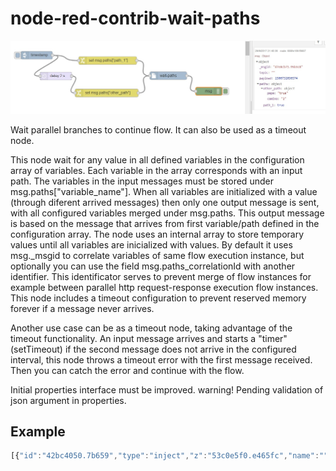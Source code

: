 # node-red-contrib-wait-paths

![Alt text](example.jpg?raw=true "Optional Title")

Wait parallel branches to continue flow.
It can also be used as a timeout node.

This node wait for any value in all defined variables in the configuration array of variables. Each variable in the array corresponds with an input path.
The variables in the input messages must be stored under msg.paths["variable_name"].
When all variables are initialized with a value (through diferent arrived messages) then only one output message is sent, with all configured variables merged under msg.paths. This output message is based on the message that arrives from first variable/path defined in the configuration array.
The node uses an internal array to store temporary values until all variables are inicialized with values. By default it uses msg._msgid to correlate variables of same flow execution instance, but optionally you can use the field msg.paths_correlationId with another identifier. This identificator serves to prevent merge of flow instances for example between parallel http request-response execution flow instances.
This node includes a timeout configuration to prevent reserved memory forever if a message never arrives.

Another use case can be as a timeout node, taking advantage of the timeout functionality. An input message arrives and starts a "timer" (setTimeout) if the second message does not arrive in the configured interval, this node throws a timeout error with the first message received. Then you can catch the error and continue with the flow.

Initial properties interface must be improved. warning! Pending validation of json argument in properties.

## Example

```javascript
[{"id":"42bc4050.7b659","type":"inject","z":"53c0e5f0.e465fc","name":"","topic":"","payload":"","payloadType":"date","repeat":"","crontab":"","once":false,"x":123,"y":77,"wires":[["8791c8ba.f5d388","77945912.9e95a8"]]},{"id":"77945912.9e95a8","type":"delay","z":"53c0e5f0.e465fc","name":"","pauseType":"delay","timeout":"2","timeoutUnits":"seconds","rate":"1","nbRateUnits":"1","rateUnits":"second","randomFirst":"1","randomLast":"5","randomUnits":"seconds","drop":false,"x":196,"y":156.00000190734863,"wires":[["a057c6d2.c75488"]]},{"id":"a057c6d2.c75488","type":"change","z":"53c0e5f0.e465fc","name":"","rules":[{"t":"set","p":"paths[\"other_path\"]","pt":"msg","to":"{\"pepe\":\"true\",\"camino\":\"2\"}","tot":"json"}],"action":"","property":"","from":"","to":"","reg":false,"x":389,"y":220.00000286102295,"wires":[["3b52fab3.687a86"]]},{"id":"8791c8ba.f5d388","type":"change","z":"53c0e5f0.e465fc","name":"","rules":[{"t":"set","p":"paths[\"path_1\"]","pt":"msg","to":"true","tot":"bool"}],"action":"","property":"","from":"","to":"","reg":false,"x":393.0000305175781,"y":97.00000095367432,"wires":[["3b52fab3.687a86"]]},{"id":"3b52fab3.687a86","type":"wait-paths","z":"53c0e5f0.e465fc","name":"","paths":"[\"path_1\",\"other_path\"]","timeout":"15000","finalTimeout":"60000","x":613.1666717529297,"y":163.88888931274414,"wires":[["dec836b4.5ca998"]]},{"id":"dec836b4.5ca998","type":"debug","z":"53c0e5f0.e465fc","name":"","active":true,"console":"false","complete":"true","x":777.1000556945801,"y":213.6000461578369,"wires":[]}]
```
